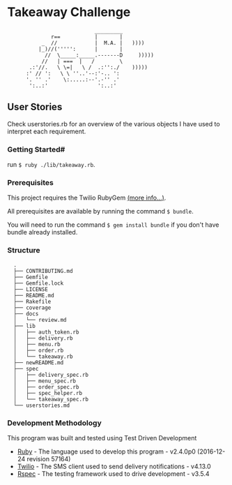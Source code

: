 Takeaway Challenge
==================
```
                            _________
              r==           |       |
           _  //            |  M.A. |   ))))
          |_)//(''''':      |       |
            //  \_____:_____.-------D     )))))
           //   | ===  |   /        \
       .:'//.   \ \=|   \ /  .:'':./    )))))
      :' // ':   \ \ ''..'--:'-.. ':
      '. '' .'    \:.....:--'.-'' .'
       ':..:'                ':..:'

 ```

## User Stories ##

 Check userstories.rb for an overview of the various objects I have used to interpret each requirement.

### Getting Started#

run ```$ ruby ./lib/takeaway.rb```.

### Prerequisites

This project requires the Twilio RubyGem [(more info...)](https://www.twilio.com/docs/libraries/ruby).

All prerequisites are available by running the command ```$ bundle```.

You will need to run the command ```$ gem install bundle``` if you don't have bundle already installed.

### Structure ###
      .
      ├── CONTRIBUTING.md
      ├── Gemfile
      ├── Gemfile.lock
      ├── LICENSE
      ├── README.md
      ├── Rakefile
      ├── coverage
      ├── docs
      │   └── review.md
      ├── lib
      │   ├── auth_token.rb
      │   ├── delivery.rb
      │   ├── menu.rb
      │   ├── order.rb
      │   └── takeaway.rb
      ├── newREADME.md
      ├── spec
      │   ├── delivery_spec.rb
      │   ├── menu_spec.rb
      │   ├── order_spec.rb
      │   ├── spec_helper.rb
      │   └── takeaway_spec.rb
      └── userstories.md

### Development Methodology

This program was built and tested using Test Driven Development

* [Ruby](https://www.ruby-lang.org) - The language used to develop this program - v2.4.0p0 (2016-12-24 revision 57164)
* [Twilio](https://www.twilio.com) - The SMS client used to send delivery notifications - v4.13.0
* [Rspec](http://rspec.info) - The testing framework used to drive development - v3.5.4

